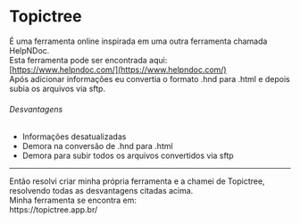 # Topictree
É uma ferramenta online inspirada em uma outra ferramenta chamada HelpNDoc.<br/>
Esta ferramenta pode ser encontrada aqui:<br/>
[https://www.helpndoc.com/](https://www.helpndoc.com/)<br/>
Após adicionar informações eu convertia o formato .hnd para .html e depois subia os arquivos via sftp.<br/>
###### Desvantagens
* Informações desatualizadas
* Demora na conversão de .hnd para .html
* Demora para subir todos os arquivos convertidos via sftp
<hr/>
Então resolvi criar minha própria ferramenta e a chamei de Topictree, resolvendo todas as desvantagens citadas acima.<br/>
Minha ferramenta se encontra em:<br/>
https://topictree.app.br/


